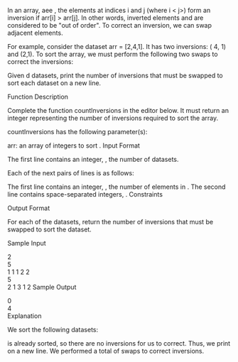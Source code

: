 In an array, aee , the elements at indices i and j (where i < j>) form an inversion if arr[i] > arr[j]. In other words, inverted elements and are considered to be "out of order". To correct an inversion, we can swap adjacent elements.

For example, consider the dataset arr = [2,4,1]. It has two inversions: ( 4, 1) and (2,1). To sort the array, we must perform the following two swaps to correct the inversions:

Given d datasets, print the number of inversions that must be swapped to sort each dataset on a new line.

Function Description

Complete the function countInversions in the editor below. It must return an integer representing the number of inversions required to sort the array.

countInversions has the following parameter(s):

arr: an array of integers to sort .
Input Format

The first line contains an integer, , the number of datasets.

Each of the next pairs of lines is as follows:

The first line contains an integer, , the number of elements in .
The second line contains space-separated integers, .
Constraints

Output Format

For each of the datasets, return the number of inversions that must be swapped to sort the dataset.

Sample Input

2  
5  
1 1 1 2 2  
5  
2 1 3 1 2
Sample Output

0  
4  
Explanation

We sort the following datasets:

is already sorted, so there are no inversions for us to correct. Thus, we print on a new line.
We performed a total of swaps to correct inversions.
